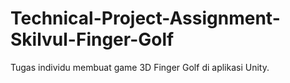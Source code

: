 # Technical-Project-Assignment-Skilvul-Finger-Golf
 Tugas individu membuat game 3D Finger Golf di aplikasi Unity.

